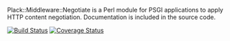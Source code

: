 Plack::Middleware::Negotiate is a Perl module for PSGI applications to apply
HTTP content negotiation. Documentation is included in the source code.

[![Build Status](https://travis-ci.org/nichtich/Plack-Middleware-Negotiate.png)](https://travis-ci.org/nichtich/Plack-Middleware-Negotiate)
[![Coverage Status](https://coveralls.io/repos/nichtich/Plack-Middleware-Negotiate/badge.png?branch=master)](https://coveralls.io/r/nichtich/Plack-Middleware-Negotiate?branch=master)
